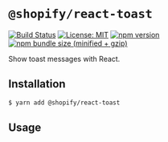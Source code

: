 # `@shopify/react-toast`

[![Build Status](https://travis-ci.org/Shopify/quilt.svg?branch=master)](https://travis-ci.org/Shopify/quilt)
[![License: MIT](https://img.shields.io/badge/License-MIT-green.svg)](LICENSE.md) [![npm version](https://badge.fury.io/js/%40shopify%2Freact-toast.svg)](https://badge.fury.io/js/%40shopify%2Freact-toast.svg)  [![npm bundle size (minified + gzip)](https://img.shields.io/bundlephobia/minzip/@shopify/react-toast.svg)](https://img.shields.io/bundlephobia/minzip/@shopify/react-toast.svg)

Show toast messages with React.

## Installation

```bash
$ yarn add @shopify/react-toast
```

## Usage
